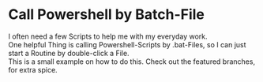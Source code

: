 # Call Powershell by Batch-File

I often need a few Scripts to help me with my everyday work.
<br/>
One helpful Thing is calling Powershell-Scripts by .bat-Files, so I can just start a Routine by double-click a File.
<br/>
This is a small example on how to do this. Check out the featured branches, for extra spice.
